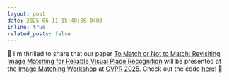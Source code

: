 ```yaml
---
layout: post
date: 2025-06-11 15:40:00-0400
inline: true
related_posts: false
---
```


📣 I'm thrilled to share that our paper [To Match or Not to Match: Revisiting Image Matching for Reliable Visual Place Recognition](https://arxiv.org/abs/2504.06116) will be presented at the [Image Matching Workshop](https://image-matching-workshop.github.io/) at [CVPR 2025](https://cvpr.thecvf.com/Conferences/2025). Check out the code [here](https://github.com/FarInHeight/To-Match-or-Not-to-Match)! 👀 